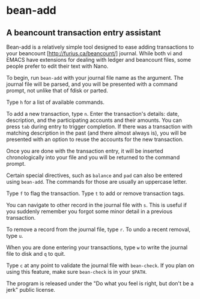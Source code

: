 # bean-add
## A beancount transaction entry assistant

Bean-add is a relatively simple tool designed to ease adding transactions to your beancount [http://furius.ca/beancount/] journal. While both vi and EMACS have extensions for dealing with ledger and beancount files, some people prefer to edit their text with Nano.

To begin, run `bean-add` with your journal file name as the argument. The journal file will be parsed, and you will be presented with a command prompt, not unlike that of fdisk or parted.

Type `h` for a list of available commands.

To add a new transaction, type `n`. Enter the transaction's details: date, description, and the participating accounts and their amounts. You can press `tab` during entry to trigger completion. If there was a transaction with matching description in the past (and there almost always is), you will be presented with an option to reuse the accounts for the new transaction.

Once you are done with the transaction entry, it will be inserted chronologically into your file and you will be returned to the command prompt.

Certain special directives, such as `balance` and `pad` can also be entered using `bean-add`. The commands for those are usually an uppercase letter.

Type `f` to flag the transaction. Type `t` to add or remove transaction tags.

You can navigate to other record in the journal file with `s`. This is useful if you suddenly remember you forgot some minor detail in a previous transaction.

To remove a record from the journal file, type `r`. To undo a recent removal, type `u`.

When you are done entering your transactions, type `w` to write the journal file to disk and `q` to quit.

Type `c` at any point to validate the journal file with `bean-check`. If you plan on using this feature, make sure `bean-check` is in your `$PATH`.

The program is released under the "Do what you feel is right, but don't be a jerk" public license.
